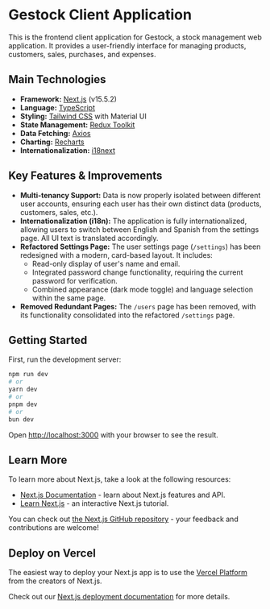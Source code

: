 # Gestock Client Application

This is the frontend client application for Gestock, a stock management web application. It provides a user-friendly interface for managing products, customers, sales, purchases, and expenses.

## Main Technologies

*   **Framework:** [Next.js](https://nextjs.org/) (v15.5.2)
*   **Language:** [TypeScript](https://www.typescriptlang.org/)
*   **Styling:** [Tailwind CSS](https://tailwindcss.com/) with Material UI
*   **State Management:** [Redux Toolkit](https://redux-toolkit.js.org/)
*   **Data Fetching:** [Axios](https://axios-http.com/)
*   **Charting:** [Recharts](https://recharts.org/)
*   **Internationalization:** [i18next](https://www.i18next.com/)

## Key Features & Improvements

*   **Multi-tenancy Support:** Data is now properly isolated between different user accounts, ensuring each user has their own distinct data (products, customers, sales, etc.).
*   **Internationalization (i18n):** The application is fully internationalized, allowing users to switch between English and Spanish from the settings page. All UI text is translated accordingly.
*   **Refactored Settings Page:** The user settings page (`/settings`) has been redesigned with a modern, card-based layout. It includes:
    *   Read-only display of user's name and email.
    *   Integrated password change functionality, requiring the current password for verification.
    *   Combined appearance (dark mode toggle) and language selection within the same page.
*   **Removed Redundant Pages:** The `/users` page has been removed, with its functionality consolidated into the refactored `/settings` page.

## Getting Started

First, run the development server:

```bash
npm run dev
# or
yarn dev
# or
pnpm dev
# or
bun dev
```

Open [http://localhost:3000](http://localhost:3000) with your browser to see the result.

## Learn More

To learn more about Next.js, take a look at the following resources:

- [Next.js Documentation](https://nextjs.org/docs) - learn about Next.js features and API.
- [Learn Next.js](https://nextjs.org/learn) - an interactive Next.js tutorial.

You can check out [the Next.js GitHub repository](https://github.com/vercel/next.js) - your feedback and contributions are welcome!

## Deploy on Vercel

The easiest way to deploy your Next.js app is to use the [Vercel Platform](https://vercel.com/new?utm_medium=default-template&filter=next.js&utm_source=create-next-app&utm_campaign=create-next-app-readme) from the creators of Next.js.

Check out our [Next.js deployment documentation](https://nextjs.org/docs/app/building-your-application/deploying) for more details.
